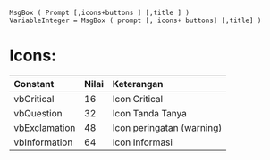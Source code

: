 ```VisualBasic
MsgBox ( Prompt [,icons+buttons ] [,title ] )
VariableInteger = MsgBox ( prompt [, icons+ buttons] [,title] )
```

# Icons:
| Constant | Nilai | Keterangan | 
| :--- | :--- | :--- | 
| vbCritical | 16 | Icon Critical | 
| vbQuestion | 32 |  Icon Tanda Tanya | 
| vbExclamation | 48 | Icon peringatan (warning) | 
| vbInformation | 64 | Icon Informasi | 
